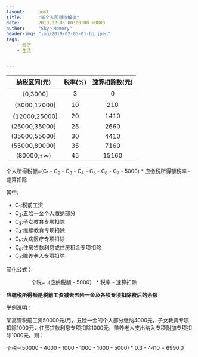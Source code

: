```yaml
---
layout:     post
title:      "新个人所得税解读"
date:       2019-02-05 00:00:00 +0800
author:     "Sky丶Memory"
header-img: "img/2019-02-05-01-bg.jpeg"
tags:
    - 经济
    - 生活


---
```


|  纳税区间(元)  | 税率(%) | 速算扣除数(元) |
| :------------: | :-----: | :------------: |
|   （0,3000]    |    3    |       0        |
| （3000,12000]  |   10    |      210       |
| （12000,25000] |   20    |      1410      |
| (25000,35000]  |   25    |      2660      |
| (35000,55000]  |   30    |      4410      |
| (55000,80000]  |   35    |      7160      |
|   (80000,+∞)   |   45    |     15160      |

个人所得税额=(C<sub>1</sub> - C<sub>2</sub> - C<sub>3</sub> - C<sub>4</sub> - C<sub>5</sub> - C<sub>6</sub> - C<sub>7</sub> - 5000) * 应缴税所得额税率 - 速算扣除

其中:

- C<sub>1</sub>:税前工资
- C<sub>2</sub>:五险一金个人缴纳部分
- C<sub>3</sub>:子女教育专项扣除
- C<sub>4</sub>:继续教育专项扣除
- C<sub>5</sub>:大病医疗专项扣除
- C<sub>6</sub>:住房贷款利息或住房租金专项扣除
- C<sub>7</sub>:赡养老人专项扣除

简化公式：

&nbsp;&nbsp;&nbsp;&nbsp;&nbsp;&nbsp;&nbsp;&nbsp;&nbsp;&nbsp;&nbsp;&nbsp;&nbsp;&nbsp;&nbsp;&nbsp;&nbsp;个税=（应纳税额 - 5000） * 税率 - 速算扣除

**应缴税所得额是税前工资减去五险一金及各项专项扣除费后的余额**

举例说明：

某高管税前工资50000元/月，五险一金的个人部分缴纳4000元，子女教育专项扣除1000元，住房贷款利息专项扣除1000元，赡养老人支出纳入专项附加专项扣除1000元。则：

个税=(50000 - 4000 - 1000 - 1000 - 1000 - 5000) * 0.3 - 4410 = 6990.0



